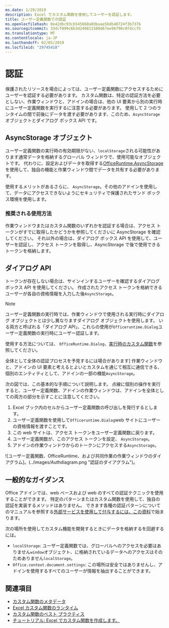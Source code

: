 ```yaml
---
ms.date: 1/29/2019
description: Excel でカスタム関数を使用してユーザーを認証します。
title: ユーザー定義関数での認証
ms.openlocfilehash: 0e42dbc93cb545660a8dbaae5bdb48724f3b7376
ms.sourcegitcommit: 33dcf099c6b3d249811580d67ee9b790c0fdccfb
ms.translationtype: MT
ms.contentlocale: ja-JP
ms.lasthandoff: 02/05/2019
ms.locfileid: "29745418"
---
```

# <a name="authentication"></a>認証

保護されたリソースを場合によっては、ユーザー定義関数にアクセスするためにユーザーを認証する必要があります。 カスタム関数は、特定の認証方法を必要としない、作業ウィンドウと、アドインの場合は、他の UI 要素から別の実行時にユーザー定義関数を実行するに注意する必要があります。 使用して 2 つのランタイムの間で前後にデータを渡す必要があります、このため、`AsyncStorage`オブジェクトとダイアログ ボックス API です。
  
## <a name="asyncstorage-object"></a>AsyncStorage オブジェクト

ユーザー定義関数の実行時の有効期限がない、`localStorage`される可能性があります通常データを格納するグローバル ウィンドウで、使用可能なオブジェクトです。 代わりに、設定およびデータを取得する[OfficeRuntime.AsyncStorage](https://docs.microsoft.com/javascript/api/office-runtime/officeruntime.asyncstorage)を使用して、独自の機能と作業ウィンドウ間でデータを共有する必要があります。 

使用するメリットがあるさらに、 `AsyncStorage`。その他のアドインを使用して、データにアクセスできないようにセキュリティで保護されたサンド ボックス環境を使用します。  

### <a name="suggested-usage"></a>推奨される使用方法

作業ウィンドウまたはカスタム関数のいずれかを認証する場合は、アクセス トークンがすでに取得したかどうかを参照してくださいに AsyncStorage を確認してください。 それ以外の場合は、ダイアログ ボックス API を使用して、ユーザーを認証し、アクセス トークンを取得し、AsyncStorage で後で使用できるトークンを格納します。

## <a name="dialog-api"></a>ダイアログ API

トークンが存在しない場合は、サインインするユーザーを確認するダイアログ ボックス API を使用してください。 作成されたアクセス トークンを格納できるユーザーが各自の資格情報を入力した後`AsyncStorage`。

> [!NOTE]
> ユーザー定義関数の実行時では、作業ウィンドウで使用される実行時にダイアログ オブジェクトとは少し異なりますダイアログ オブジェクトを使用します。 いる両方と呼ばれる「ダイアログ API」、これらの使用が`Officeruntime.Dialog`ユーザー定義関数の実行時にユーザー認証します。

使用する方法については、 `OfficeRuntime.Dialog`、[実行時のカスタム関数](https://docs.microsoft.com/en-us/office/dev/add-ins/excel/custom-functions-runtime?view=office-js#displaying-a-dialog-box)を参照してください。

全体として全体の認証プロセスを予見するには場合があります] 作業ウィンドウと、アドインの UI 要素と考えるとよいとカスタムを通じて相互に通信できる、個別のエンティティとして、アドインの一部の機能`AsyncStorage`。

次の図では、この基本的な手順について説明します。 点線に個別の操作を実行すると、ユーザー定義関数、アドインの作業ウィンドウは、アドインを全体としての両方の部分を示すことに注意してください。

1. Excel ブック内のセルからユーザー定義関数の呼び出しを発行するとします。
2. ユーザー定義関数を使用して`Officeruntime.Dialog`web サイトにユーザーの資格情報を渡すことです。
3. この web サイトは、アクセス トークンをユーザー定義関数に戻ります。
4. ユーザー定義関数が、このアクセス トークンを設定、 `AsyncStorage`。
5. アドインの作業ウィンドウからのトークンにアクセスする`AsyncStorage`。

![ユーザー定義関数、OfficeRuntime、および共同作業の作業ウィンドウのダイアグラム]。(../images/Authdiagram.png "認証のダイアグラム")。

## <a name="general-guidance"></a>一般的なガイダンス

Office アドインでは、web ベースおよび web のすべての認証テクニックを使用することができます。 特定のパターンまたはカスタム関数を使用して、独自の認証を実装するメソッドはありません。 できます各種の認証パターンについてのマニュアルを参照する[外部サービスを使用して付与するには、この資料](https://docs.microsoft.com/en-us/office/dev/add-ins/develop/auth-external-add-ins?view=office-js)で始まります。  

次の場所を使用してカスタム機能を開発するときにデータを格納するを回避するには。  

- `localStorage`: ユーザー定義関数では、グローバルへのアクセスを必要はありません`window`オブジェクト、に格納されているデータへのアクセスはそのためありません`localStorage`。
- `Office.context.document.settings`: この場所は安全ではありませんし、アドインを使用するすべてのユーザーが情報を抽出することができます。

## <a name="see-also"></a>関連項目

* [カスタム関数のメタデータ](custom-functions-json.md)
* [Excel カスタム関数のランタイム](custom-functions-runtime.md)
* [カスタム関数のベスト プラクティス](custom-functions-best-practices.md)
* [チュートリアル: Excel でカスタム関数を作成します。](excel-tutorial-custom-functions.md)
